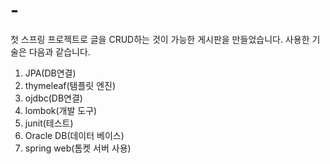 # -
첫 스프링 프로젝트로 글을 CRUD하는 것이 가능한 게시판을 만들었습니다.
사용한 기술은 다음과 같습니다.
1. JPA(DB연결)
2. thymeleaf(탬플릿 엔진)
3. ojdbc(DB연결)
4. lombok(개발 도구)
5. junit(테스트)
6. Oracle DB(데이터 베이스)
7. spring web(톰켓 서버 사용)
